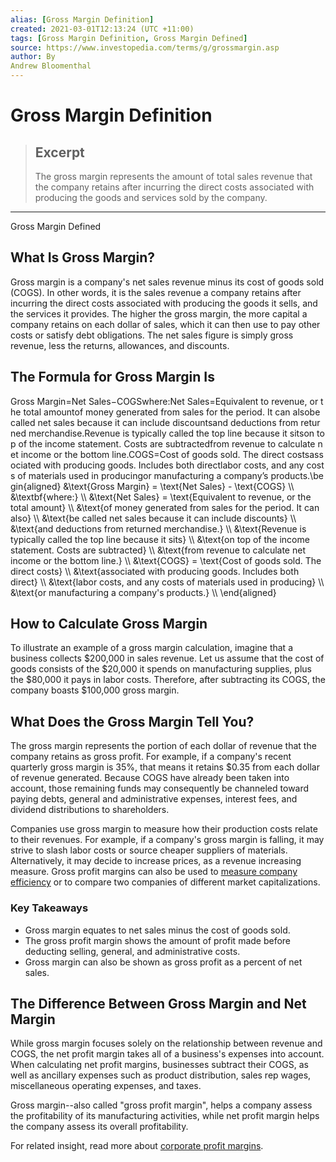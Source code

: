```yaml
---
alias: [Gross Margin Definition]
created: 2021-03-01T12:13:24 (UTC +11:00)
tags: [Gross Margin Definition, Gross Margin Defined]
source: https://www.investopedia.com/terms/g/grossmargin.asp
author: By
Andrew Bloomenthal
---
```


# Gross Margin Definition

> ## Excerpt
> The gross margin represents the amount of total sales revenue that the company retains after incurring the direct costs associated with producing the goods and services sold by the company.

---

Gross Margin Defined
## What Is Gross Margin?

Gross margin is a company's net sales revenue minus its cost of goods sold (COGS). In other words, it is the sales revenue a company retains after incurring the direct costs associated with producing the goods it sells, and the services it provides. The higher the gross margin, the more capital a company retains on each dollar of sales, which it can then use to pay other costs or satisfy debt obligations. The net sales figure is simply gross revenue, less the returns, allowances, and discounts.

## The Formula for Gross Margin Is

Gross Margin\=Net Sales−COGSwhere:Net Sales\=Equivalent to revenue, or the total amountof money generated from sales for the period. It can alsobe called net sales because it can include discountsand deductions from returned merchandise.Revenue is typically called the top line because it sitson top of the income statement. Costs are subtractedfrom revenue to calculate net income or the bottom line.COGS\=Cost of goods sold. The direct costsassociated with producing goods. Includes both directlabor costs, and any costs of materials used in producingor manufacturing a company’s products.\\begin{aligned} &\\text{Gross Margin} = \\text{Net Sales} - \\text{COGS} \\\\ &\\textbf{where:} \\\\ &\\text{Net Sales} = \\text{Equivalent to revenue, or the total amount} \\\\ &\\text{of money generated from sales for the period. It can also} \\\\ &\\text{be called net sales because it can include discounts} \\\\ &\\text{and deductions from returned merchandise.} \\\\ &\\text{Revenue is typically called the top line because it sits} \\\\ &\\text{on top of the income statement. Costs are subtracted} \\\\ &\\text{from revenue to calculate net income or the bottom line.} \\\\ &\\text{COGS} = \\text{Cost of goods sold. The direct costs} \\\\ &\\text{associated with producing goods. Includes both direct} \\\\ &\\text{labor costs, and any costs of materials used in producing} \\\\ &\\text{or manufacturing a company's products.} \\\\ \\end{aligned}

## How to Calculate Gross Margin

To illustrate an example of a gross margin calculation, imagine that a business collects $200,000 in sales revenue. Let us assume that the cost of goods consists of the $20,000 it spends on manufacturing supplies, plus the $80,000 it pays in labor costs. Therefore, after subtracting its COGS, the company boasts $100,000 gross margin.

## What Does the Gross Margin Tell You?

The gross margin represents the portion of each dollar of revenue that the company retains as gross profit. For example, if a company's recent quarterly gross margin is 35%, that means it retains $0.35 from each dollar of revenue generated. Because COGS have already been taken into account, those remaining funds may consequently be channeled toward paying debts, general and administrative expenses, interest fees, and dividend distributions to shareholders.

Companies use gross margin to measure how their production costs relate to their revenues. For example, if a company's gross margin is falling, it may strive to slash labor costs or source cheaper suppliers of materials. Alternatively, it may decide to increase prices, as a revenue increasing measure. Gross profit margins can also be used to [measure company efficiency](https://www.investopedia.com/investing/measuring-company-efficiency/) or to compare two companies of different market capitalizations. 

### Key Takeaways

-   Gross margin equates to net sales minus the cost of goods sold.
-   The gross profit margin shows the amount of profit made before deducting selling, general, and administrative costs.
-   Gross margin can also be shown as gross profit as a percent of net sales.

## The Difference Between Gross Margin and Net Margin

While gross margin focuses solely on the relationship between revenue and COGS, the net profit margin takes all of a business's expenses into account. When calculating net profit margins, businesses subtract their COGS, as well as ancillary expenses such as product distribution, sales rep wages, miscellaneous operating expenses, and taxes.

Gross margin--also called "gross profit margin", helps a company assess the profitability of its manufacturing activities, while net profit margin helps the company assess its overall profitability.

For related insight, read more about [corporate profit margins](https://www.investopedia.com/articles/fundamental/04/042804.asp).
